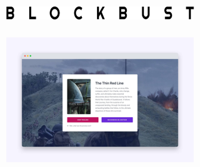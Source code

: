 <p>‌</p>
<p align="center">
  <a href="https://blockbust.netlify.app">
    <img alt="Logo" src="static/logo.png" height="36" width="658">
  </a>
</p>
<p>‌</p>
<a href="https://blockbust.netlify.app">
  <img alt="Blockbust" src="static/screenshot.jpg">
</a>
